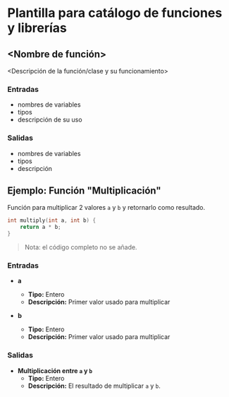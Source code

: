 # Plantilla para catálogo de funciones y librerías

## \<Nombre de función\>

\<Descripción de la función/clase y su funcionamiento\>

### Entradas

- nombres de variables
- tipos
- descripción de su uso

### Salidas

- nombres de variables
- tipos
- descripción

## Ejemplo: Función "Multiplicación"

Función para multiplicar 2 valores `a` y `b` y retornarlo como resultado.

```c
int multiply(int a, int b) {
    return a * b;
}
```

> Nota: el código completo no se añade.

### Entradas

- **a**
  - **Tipo:** Entero
  - **Descripción:** Primer valor usado para multiplicar

- **b**
  - **Tipo:** Entero
  - **Descripción:** Primer valor usado para multiplicar

### Salidas

- **Multiplicación entre `a` y `b`**
  - **Tipo:** Entero
  - **Descripción:** El resultado de multiplicar `a` y `b`.
